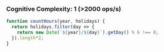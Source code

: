 ### Cognitive Complexity: 1 (>2000 ops/s)

```js
function countHours(year, holidays) {
  return holidays.filter(day => {
    return new Date(`${year}/${day}`).getDay() % 6 !== 0;
  }).length*2;
}
```
